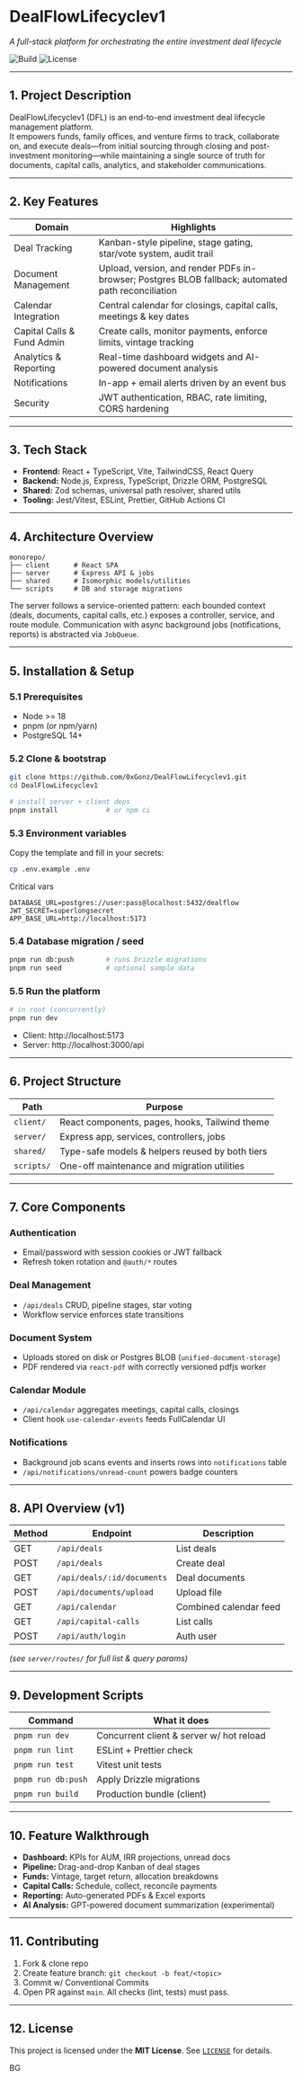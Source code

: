 # DealFlowLifecyclev1  
*A full-stack platform for orchestrating the entire investment deal lifecycle*

![Build](https://img.shields.io/badge/build-passing-brightgreen) ![License](https://img.shields.io/badge/license-MIT-blue)

---

## 1. Project Description
DealFlowLifecyclev1 (DFL) is an end-to-end investment deal lifecycle management platform.  
It empowers funds, family offices, and venture firms to track, collaborate on, and execute deals—from initial sourcing through closing and post-investment monitoring—while maintaining a single source of truth for documents, capital calls, analytics, and stakeholder communications.

---

## 2. Key Features
| Domain | Highlights |
|--------|------------|
| Deal Tracking | Kanban-style pipeline, stage gating, star/vote system, audit trail |
| Document Management | Upload, version, and render PDFs in-browser; Postgres BLOB fallback; automated path reconciliation |
| Calendar Integration | Central calendar for closings, capital calls, meetings & key dates |
| Capital Calls & Fund Admin | Create calls, monitor payments, enforce limits, vintage tracking |
| Analytics & Reporting | Real-time dashboard widgets and AI-powered document analysis |
| Notifications | In-app + email alerts driven by an event bus |
| Security | JWT authentication, RBAC, rate limiting, CORS hardening |

---

## 3. Tech Stack
- **Frontend:** React + TypeScript, Vite, TailwindCSS, React Query  
- **Backend:** Node.js, Express, TypeScript, Drizzle ORM, PostgreSQL  
- **Shared:** Zod schemas, universal path resolver, shared utils  
- **Tooling:** Jest/Vitest, ESLint, Prettier, GitHub Actions CI  

---

## 4. Architecture Overview
```
monorepo/
├── client      # React SPA
├── server      # Express API & jobs
├── shared      # Isomorphic models/utilities
└── scripts     # DB and storage migrations
```
The server follows a service-oriented pattern: each bounded context (deals, documents, capital calls, etc.) exposes a controller, service, and route module. Communication with async background jobs (notifications, reports) is abstracted via `JobQueue`.  

---

## 5. Installation & Setup

### 5.1 Prerequisites
- Node >= 18  
- pnpm (or npm/yarn)  
- PostgreSQL 14+  

### 5.2 Clone & bootstrap
```bash
git clone https://github.com/0xGonz/DealFlowLifecyclev1.git
cd DealFlowLifecyclev1

# install server + client deps
pnpm install            # or npm ci
```

### 5.3 Environment variables
Copy the template and fill in your secrets:
```bash
cp .env.example .env
```
Critical vars  
```
DATABASE_URL=postgres://user:pass@localhost:5432/dealflow
JWT_SECRET=superlongsecret
APP_BASE_URL=http://localhost:5173
```

### 5.4 Database migration / seed
```bash
pnpm run db:push        # runs Drizzle migrations
pnpm run seed           # optional sample data
```

### 5.5 Run the platform
```bash
# in root (concurrently)
pnpm run dev
```
- Client: http://localhost:5173  
- Server: http://localhost:3000/api  

---

## 6. Project Structure
| Path | Purpose |
|------|---------|
| `client/` | React components, pages, hooks, Tailwind theme |
| `server/` | Express app, services, controllers, jobs |
| `shared/` | Type-safe models & helpers reused by both tiers |
| `scripts/` | One-off maintenance and migration utilities |

---

## 7. Core Components

### Authentication
- Email/password with session cookies or JWT fallback  
- Refresh token rotation and `@auth/*` routes  

### Deal Management
- `/api/deals` CRUD, pipeline stages, star voting  
- Workflow service enforces state transitions

### Document System
- Uploads stored on disk or Postgres BLOB (`unified-document-storage`)  
- PDF rendered via `react-pdf` with correctly versioned pdfjs worker

### Calendar Module
- `/api/calendar` aggregates meetings, capital calls, closings  
- Client hook `use-calendar-events` feeds FullCalendar UI

### Notifications
- Background job scans events and inserts rows into `notifications` table  
- `/api/notifications/unread-count` powers badge counters

---

## 8. API Overview (v1)

| Method | Endpoint | Description |
|--------|----------|-------------|
| GET    | `/api/deals` | List deals |
| POST   | `/api/deals` | Create deal |
| GET    | `/api/deals/:id/documents` | Deal documents |
| POST   | `/api/documents/upload` | Upload file |
| GET    | `/api/calendar` | Combined calendar feed |
| GET    | `/api/capital-calls` | List calls |
| POST   | `/api/auth/login` | Auth user |
*(see `server/routes/` for full list & query params)*

---

## 9. Development Scripts
| Command | What it does |
|---------|--------------|
| `pnpm run dev` | Concurrent client & server w/ hot reload |
| `pnpm run lint` | ESLint + Prettier check |
| `pnpm run test` | Vitest unit tests |
| `pnpm run db:push` | Apply Drizzle migrations |
| `pnpm run build` | Production bundle (client) |

---

## 10. Feature Walkthrough
- **Dashboard:** KPIs for AUM, IRR projections, unread docs  
- **Pipeline:** Drag-and-drop Kanban of deal stages  
- **Funds:** Vintage, target return, allocation breakdowns  
- **Capital Calls:** Schedule, collect, reconcile payments  
- **Reporting:** Auto-generated PDFs & Excel exports  
- **AI Analysis:** GPT-powered document summarization (experimental)  

---

## 11. Contributing
1. Fork & clone repo  
2. Create feature branch: `git checkout -b feat/<topic>`  
3. Commit w/ Conventional Commits  
4. Open PR against `main`. All checks (lint, tests) must pass.

---

## 12. License
This project is licensed under the **MIT License**. See [`LICENSE`](LICENSE) for details.

BG

